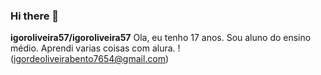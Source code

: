 ### Hi there 👋

**igoroliveira57/igoroliveira57**
Ola, eu tenho 17 anos.
Sou aluno do ensino médio.
Aprendi varias coisas com alura.
!(igordeoliveirabento7654@gmail.com)


